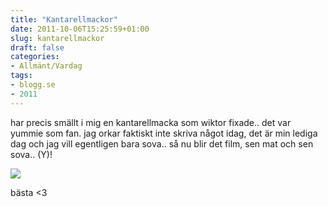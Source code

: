 ```yaml
---
title: "Kantarellmackor"
date: 2011-10-06T15:25:59+01:00
slug: kantarellmackor
draft: false
categories:
- Allmänt/Vardag
tags:
- blogg.se
- 2011
---
```

har precis smällt i mig en kantarellmacka som wiktor fixade.. det var yummie som fan. jag orkar faktiskt inte skriva något idag, det är min lediga dag och jag vill egentligen bara sova.. så nu blir det film, sen mat och sen sova.. (Y)!  
  
![](/assets/images/blogg.se/v__74e2_169232333.jpg)  
  
bästa <3